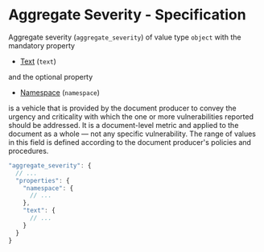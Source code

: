 # Aggregate Severity - Specification

Aggregate severity (`aggregate_severity`) of value type `object` with the mandatory property

* [Text](aggregate_severity/text-spec.en.md) (`text`)

and the optional property

* [Namespace](aggregate_severity/namespace-spec.en.md) (`namespace`)

is a vehicle that is provided by the document producer to convey the urgency and criticality with which the one or more vulnerabilities reported should be addressed.
It is a document-level metric and applied to the document as a whole — not any specific vulnerability.
The range of values in this field is defined according to the document producer's policies and procedures.

```javascript
"aggregate_severity": {
  // ...
  "properties": {
    "namespace": {
      // ...
    },
    "text": {
      // ...
    }
  }
}
```
